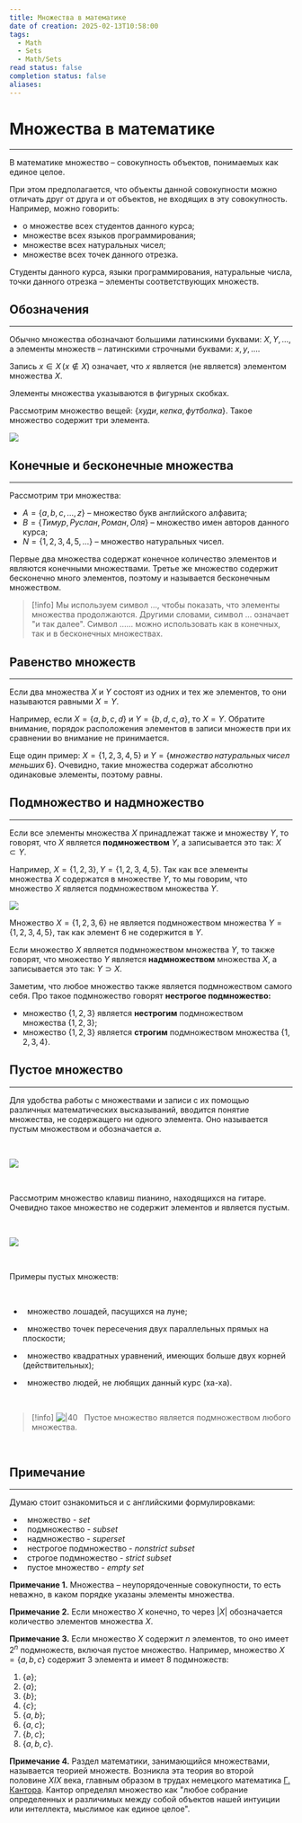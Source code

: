 ```yaml
---
title: Множества в математике
date of creation: 2025-02-13T10:58:00
tags:
  - Math
  - Sets
  - Math/Sets
read status: false
completion status: false
aliases:
---
```

# Множества в математике
---

В математике множество – совокупность объектов, понимаемых как единое целое.

При этом предполагается, что объекты данной совокупности можно отличать друг от друга и от объектов, не входящих в эту совокупность. Например, можно говорить:

- о множестве всех студентов данного курса;
- множестве всех языков программирования;
- множестве всех натуральных чисел;
- множестве всех точек данного отрезка.

Студенты данного курса, языки программирования, натуральные числа, точки данного отрезка – элементы соответствующих множеств.


## Обозначения
---

Обычно множества обозначают большими латинскими буквами: $X, \, Y, \ldots$, а элементы множеств – латинскими строчными буквами: $x, \, y, \ldots$. 

Запись $x\in X \, (x\notin X)$ означает, что $x$ является (не является) элементом множества $X$.

Элементы множества указываются в фигурных скобках.

Рассмотрим множество вещей: $\{худи, \, кепка, \, футболка\}$. Такое множество содержит три элемента.

![](https://ucarecdn.com/ee4e1043-ddb4-407d-9c9a-52a7d9c75d11/)


## Конечные и бесконечные множества
---

Рассмотрим три множества: 

-   $A = \{a, b, c, \ldots, z\}$ – множество букв английского алфавита;
-   $B = \{Тимур, \, Руслан, \, Роман, \, Оля\}$ – множество имен авторов данного курса;
-   $N = \{1, 2, 3, 4, 5, \ldots\}$ – множество натуральных чисел.

Первые два множества содержат конечное количество элементов и являются конечными множествами. Третье же множество содержит бесконечно много элементов, поэтому и называется бесконечным множеством.

>[!info]
>Мы используем символ …, чтобы показать, что элементы множества продолжаются. Другими словами, символ … означает "и так далее". Символ …… можно использовать как в конечных, так и в бесконечных множествах.


## Равенство множеств
---

Если два множества $X$ и $Y$ состоят из одних и тех же элементов, то они называются равными $X = Y$.

Например, если $X= \{a, b, c, d\}$ и $Y= \{b, d, c, a\}$, то $X = Y$. Обратите внимание, порядок расположения элементов в записи множеств при их сравнении во внимание не принимается.

Еще один пример: $X = \{1, 2, 3, 4, 5\}$ и $Y = \{множество \, натуральных \,чисел \, меньших \, 6\}$. Очевидно, такие множества содержат абсолютно одинаковые элементы, поэтому равны.


## Подмножество и надмножество
---

Если все элементы множества $X$ принадлежат также и множеству $Y$, то говорят, что $X$ является **подмножеством** $Y$, а записывается это так: $X\subset Y$.

Например, $X = \{1, 2, 3\}, \, Y = \{1, 2, 3, 4, 5\}$. Так как все элементы множества $X$ содержатся в множестве $Y$, то мы говорим, что множество $X$ является подмножеством множества $Y$.

![](https://ucarecdn.com/4f1be140-97e7-4ffd-a134-50798b5060a0/)

Множество $X= \{1, 2, 3, 6\}$ не является подмножеством множества $Y = \{1, 2, 3, 4, 5\}$, так как элемент $6$ не содержится в $Y$.

Если множество $X$ является подмножеством множества $Y$, то также говорят, что множество $Y$ является **надмножеством** множества $X$, а записывается это так: $Y\supset X$.

Заметим, что любое множество также является подмножеством самого себя. Про такое подмножество говорят **нестрогое подмножество:**

-   множество $\{1, \, 2, \, 3\}$ является **нестрогим** подмножеством множества $\{1, \, 2, \, 3\}$;
-   множество $\{1, \, 2, \, 3\}$ является **строгим** подмножеством множества $\{1, \, 2, \, 3, \, 4\}$.


## Пустое множество
---

Для удобства работы с множествами и записи с их помощью различных математических высказываний, вводится понятие множества, не содержащего ни одного элемента. Оно называется пустым множеством и обозначается $\varnothing$.

​

![](https://ucarecdn.com/13042f06-0ff4-4bce-a1f3-5f8b9fbe5ff9/)

​

Рассмотрим множество клавиш пианино, находящихся на гитаре. Очевидно такое множество не содержит элементов и является пустым.

​

![](https://ucarecdn.com/7797fbfa-a61f-417c-9944-6c6bcd842cfa/)

​

Примеры пустых множеств:

​

-   множество лошадей, пасущихся на луне;

-   множество точек пересечения двух параллельных прямых на плоскости;

-   множество квадратных уравнений, имеющих больше двух корней (действительных);

-   множество людей, не любящих данный курс (ха-ха).

​

>[!info]
>![|40](https://ucarecdn.com/1a5acf39-9092-42cd-b832-e84e4fdf0a77/)   Пустое множество является подмножеством любого множества.

​
## Примечание
---

Думаю стоит ознакомиться и с английскими формулировками:

-   множество - *set*
-   подмножество - *subset*
-   надмножество - *superset*
-   нестрогое подмножество - *nonstrict subset*
-   строгое подмножество - *strict subset*
-   пустое множество - *empty set*

**Примечание 1.** Множества – неупорядоченные совокупности, то есть неважно, в каком порядке указаны элементы множества.

**Примечание 2.** Если множество $X$ конечно, то через $|X|$ обозначается количество элементов множества $X$.

**Примечание 3.** Если множество $X$ содержит $n$ элементов, то оно имеет $2^n$ подмножеств, включая пустое множество. Например, множество $X = \{a, \, b, \, c\}$ содержит $3$ элемента и имеет $8$ подмножеств:

1.  $\{\varnothing\}$;
2.  $\{a\}$;
3.  $\{b\}$;
4.  $\{c\}$;
5.  $\{a, \, b\}$;
6.  $\{a, \, c\}$;
7.  $\{b, \, c\}$;
8.  $\{a, \, b, \, c\}$.

**Примечание 4.** Раздел математики, занимающийся множествами, называется теорией множеств. Возникла эта теория во второй половине $XIX$ века, главным образом в трудах немецкого математика [Г. Кантора](https://ru.wikipedia.org/wiki/%D0%9A%D0%B0%D0%BD%D1%82%D0%BE%D1%80,_%D0%93%D0%B5%D0%BE%D1%80%D0%B3). Кантор определял множество как "любое собрание определенных и различимых между собой объектов нашей интуиции или интеллекта, мыслимое как единое целое".
